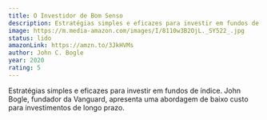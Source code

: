 ```yaml
---
title: O Investidor de Bom Senso
description: Estratégias simples e eficazes para investir em fundos de índice. John Bogle, fundador da Vanguard, apresenta uma abordagem de baixo custo para investimentos de longo prazo.
image: https://m.media-amazon.com/images/I/8110w3B2OjL._SY522_.jpg
status: lido
amazonLink: https://amzn.to/3JkHVMs
author: John C. Bogle
year: 2020
rating: 5
---
```


Estratégias simples e eficazes para investir em fundos de índice. John Bogle, fundador da Vanguard, apresenta uma abordagem de baixo custo para investimentos de longo prazo.